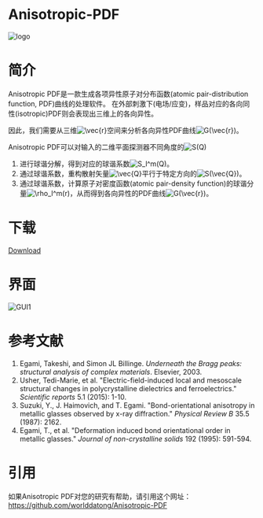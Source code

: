 # Anisotropic-PDF
![logo](https://github.com/worlddatong/Anisotropic-PDF/blob/main/imgs/4.png)

# 简介
Anisotropic PDF是一款生成各项异性原子对分布函数(atomic pair-distribution function, PDF)曲线的处理软件。
在外部刺激下(电场/应变)，样品对应的各向同性(isotropic)PDF则会表现出三维上的各向异性。

因此，我们需要从三维<img src="https://latex.codecogs.com/svg.image?\vec{r}&space;" title="\vec{r} " />空间来分析各向异性PDF曲线<img src="https://latex.codecogs.com/svg.image?G(\vec{r})" title="G(\vec{r})" />。

Anisotropic PDF可以对输入的二维平面探测器不同角度的<img src="https://latex.codecogs.com/svg.image?S(Q)" title="S(Q)" />

1. 进行球谐分解，得到对应的球谐系数<img src="https://latex.codecogs.com/svg.image?S_l^m(Q)" title="S_l^m(Q)" />。
2. 通过球谐系数，重构散射矢量<img src="https://latex.codecogs.com/svg.image?\vec{Q}" title="\vec{Q}" />平行于特定方向的<img src="https://latex.codecogs.com/svg.image?S(\vec{Q})" title="S(\vec{Q})" />。
3. 通过球谐系数，计算原子对密度函数(atomic pair-density function)的球谐分量<img src="https://latex.codecogs.com/svg.image?\rho_l^m(r)" title="\rho_l^m(r)" />，从而得到各向异性的PDF曲线<img src="https://latex.codecogs.com/svg.image?G(\vec{r})" title="G(\vec{r})" />。

# 下载
[Download](https://github.com/worlddatong/Anisotropic-PDF/releases)
  
# 界面
![GUI1](https://github.com/worlddatong/Anisotropic-PDF/blob/bc42618367489cc0f1abdb713cd130f88e90dc05/imgs/5.png)

# 参考文献
1. Egami, Takeshi, and Simon JL Billinge. *Underneath the Bragg peaks: structural analysis of complex materials*. Elsevier, 2003.
2. Usher, Tedi-Marie, et al. "Electric-field-induced local and mesoscale structural changes in polycrystalline dielectrics and ferroelectrics." *Scientific reports* 5.1 (2015): 1-10.
3. Suzuki, Y., J. Haimovich, and T. Egami. "Bond-orientational anisotropy in metallic glasses observed by x-ray diffraction." *Physical Review B* 35.5 (1987): 2162.
4. Egami, T., et al. "Deformation induced bond orientational order in metallic glasses." *Journal of non-crystalline solids* 192 (1995): 591-594.

# 引用
如果Anisotropic PDF对您的研究有帮助，请引用这个网址：
https://github.com/worlddatong/Anisotropic-PDF

